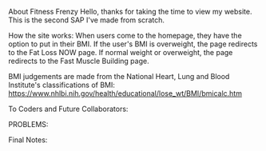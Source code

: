 About Fitness Frenzy
Hello, thanks for taking the time to view my website. This is the second SAP I've made from scratch.

How the site works:
When users come to the homepage, they have the option to put in their BMI. If the user's BMI is overweight, the page redirects to the Fat Loss NOW page. If normal weight or overweight, the page redirects to the Fast Muscle Building page.

BMI judgements are made from the National Heart, Lung and Blood Institute's classifications of BMI: https://www.nhlbi.nih.gov/health/educational/lose_wt/BMI/bmicalc.htm


To Coders and Future Collaborators:



PROBLEMS:

Final Notes:


